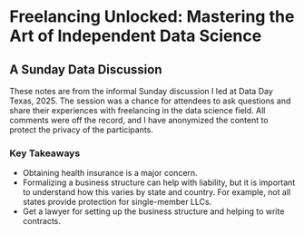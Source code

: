 # Freelancing Unlocked: Mastering the Art of Independent Data Science
## A Sunday Data Discussion 

These notes are from the informal Sunday discussion I led at Data Day Texas, 2025. The session was a chance for attendees to ask questions and share their experiences with freelancing in the data science field.  All comments were off the record, and I have anonymized the content to protect the privacy of the participants.

### Key Takeaways

- Obtaining health insurance is a major concern.
- Formalizing a business structure can help with liability, but it is important to understand how this varies by state and country.  For example, not all states provide protection for single-member LLCs.
- Get a lawyer for setting up the business structure and helping to write contracts.
